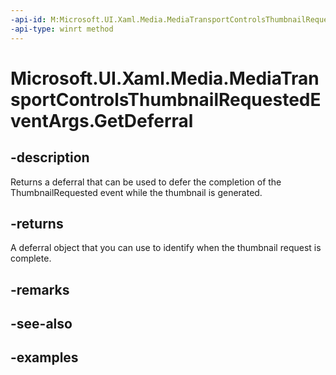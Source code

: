 ```yaml
---
-api-id: M:Microsoft.UI.Xaml.Media.MediaTransportControlsThumbnailRequestedEventArgs.GetDeferral
-api-type: winrt method
---
```


# Microsoft.UI.Xaml.Media.MediaTransportControlsThumbnailRequestedEventArgs.GetDeferral

<!--
public Windows.Foundation.Deferral GetDeferral ();
-->


## -description

Returns a deferral that can be used to defer the completion of the ThumbnailRequested event while the thumbnail is generated.

## -returns

A deferral object that you can use to identify when the thumbnail request is complete.

## -remarks

## -see-also

## -examples



